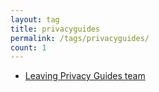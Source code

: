 ```yaml
---
layout: tag
title: privacyguides
permalink: /tags/privacyguides/
count: 1
---
```


- [Leaving Privacy Guides team](https://aminda.eu/blog/english/2021/11/23/leaving-privacyguides.html)
